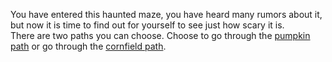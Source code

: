 You have entered this haunted maze, you have heard many rumors about it, but now it is time to
find out for yourself to see just how scary it is.  
There are two paths you can choose. Choose to go through the [pumpkin path](pumpkin/pumpkin_man.md) or go through
the [cornfield path](cornfield/cornfield-choice1.md).

